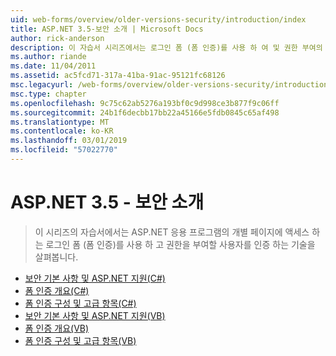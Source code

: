 ```yaml
---
uid: web-forms/overview/older-versions-security/introduction/index
title: ASP.NET 3.5-보안 소개 | Microsoft Docs
author: rick-anderson
description: 이 자습서 시리즈에서는 로그인 폼 (폼 인증)를 사용 하 여 및 권한 부여의 개별 페이지에 액세스 하는 사용자를 인증 하는 기술을 탐색 하는 중...
ms.author: riande
ms.date: 11/04/2011
ms.assetid: ac5fcd71-317a-41ba-91ac-95121fc68126
msc.legacyurl: /web-forms/overview/older-versions-security/introduction
msc.type: chapter
ms.openlocfilehash: 9c75c62ab5276a193bf0c9d998ce3b877f9c06ff
ms.sourcegitcommit: 24b1f6decbb17bb22a45166e5fdb0845c65af498
ms.translationtype: MT
ms.contentlocale: ko-KR
ms.lasthandoff: 03/01/2019
ms.locfileid: "57022770"
---
```

<a name="aspnet-35---introduction-to-security"></a>ASP.NET 3.5 - 보안 소개
====================
> 이 시리즈의 자습서에서는 ASP.NET 응용 프로그램의 개별 페이지에 액세스 하는 로그인 폼 (폼 인증)를 사용 하 고 권한을 부여할 사용자를 인증 하는 기술을 살펴봅니다.


- [보안 기본 사항 및 ASP.NET 지원(C#)](security-basics-and-asp-net-support-cs.md)
- [폼 인증 개요(C#)](an-overview-of-forms-authentication-cs.md)
- [폼 인증 구성 및 고급 항목(C#)](forms-authentication-configuration-and-advanced-topics-cs.md)
- [보안 기본 사항 및 ASP.NET 지원(VB)](security-basics-and-asp-net-support-vb.md)
- [폼 인증 개요(VB)](an-overview-of-forms-authentication-vb.md)
- [폼 인증 구성 및 고급 항목(VB)](forms-authentication-configuration-and-advanced-topics-vb.md)
